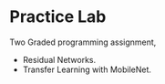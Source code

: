 # Practice Lab

Two Graded programming assignment,

* Residual Networks.
* Transfer Learning with MobileNet.
